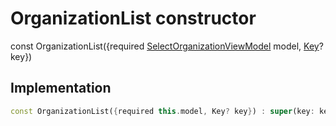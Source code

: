 


# OrganizationList constructor






const
OrganizationList(\{required [SelectOrganizationViewModel](../../view_model_pre_auth_view_models_select_organization_view_model/SelectOrganizationViewModel-class.md) model, [Key](https://api.flutter.dev/flutter/foundation/Key-class.html)? key})





## Implementation

```dart
const OrganizationList({required this.model, Key? key}) : super(key: key);
```







